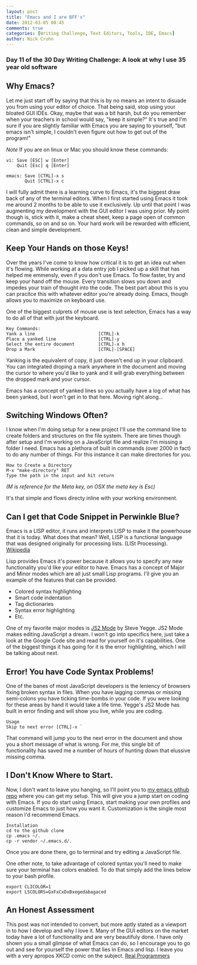 ```yaml
---
layout: post
title: "Emacs and I are BFF's"
date: 2012-03-05 08:45
comments: true
categories: [Writing Challenge, Text Editors, Tools, IDE, Emacs]
author: Nick Crohn
---
```


### Day 11 of the 30 Day Writing Challenge: A look at why I use 35 year old software

## Why Emacs?
Let me just start off by saying that this is by no means an intent to disuade you from using your editor of choice. That being said, stop using your bloated GUI IDEs. Okay, maybe that was a bit harsh, but do you remember when your teachers in school would say, "keep it simple?" It's true and I'm sure if you are slightly familiar with Emacs you are saying to yourself, "but emacs isn't simple, I couldn't even figure out how to get out of the program!"

_Note_ If you are on linux or Mac you should know these commands:

    vi: Save [ESC] w [Enter]
        Quit [Esc] q [Enter]

    emacs: Save [CTRL]-x s
           Quit [CTRL]-x c

I will fully admit there is a learning curve to Emacs, it's the biggest draw back of any of the terminal editors. When I first started using Emacs it took me around 2 months to be able to use it exclusively. Up until that point I was augmenting my development with the GUI editor I was using prior. My point though is, stick with it, make a cheat sheet, keep a page open of common commands, so on and so on. Your hard work will be rewarded with efficient, clean and simple development.

<!--more-->

## Keep Your Hands on those Keys!
Over the years I've come to know how critical it is to get an idea out when it's flowing. While working at a data entry job I picked up a skill that has helped me emmensly, even if you don't use Emacs. To flow faster, try and keep your hand off the mouse. Every transition slows you down and impedes your train of thought into the code. The best part about this is you can pracitce this with whatever editor you're already doing. Emacs, though allows you to maximize on keyboard use.

One of the biggest culprets of mouse use is text selection, Emacs has a way to do all of that with just the keyboard.

    Key Commands:
    Yank a line                        [CTRL]-k
    Place a yanked line                [CTRL]-y
    Select the entire document         [CTRL]-x h
    Drop a Mark                        [CTRL]-[SPACE]

Yanking is the equivalent of copy, it just doesn't end up in your clipboard. You can integrated droping a mark anywhere in the document and moving the cursor to where you'd like to yank and it will grab everything between the dropped mark and your cursor.

Emacs has a concept of yanked lines so you actually have a log of what has been yanked, but I won't get in to that here. Moving right along...

## Switching Windows Often?
I know when I'm doing setup for a new project I'll use the command line to create folders and structures on the file system. There are times though after setup and I'm working on a JavaScript file and realize I'm missing a folder I need. Emacs has a plethora of built in commands (over 2000 in fact) to do any number of things. For this instance it can make directories for you.

    How to Create a Directory
    M-x "make-directory" RET
    Type the path in the input and hit return

_(M is reference for the Meta key, on OSX the meta key is Esc)_

It's that simple and flows directy inline with your working environment.

## Can I get that Code Snippet in Perwinkle Blue?
Emacs is a LISP editor, it runs and interprets LISP to make it the powerhouse that it is today. What does that mean? Well, LISP is a functional language that was designed originally for processing lists. (LISt Processing). [Wikipedia](http://en.wikipedia.org/wiki/Lisp_(programming_language))

Lisp provides Emacs it's power because it allows you to specify any new functionality you'd like your editor to have. Emacs has a concept of Major and Minor modes which are all just small Lisp programs. I'll give you an example of the features that can be provided.

- Colored syntax highlighting
- Smart code indentation
- Tag dictionaries
- Syntax error highlighting
- Etc.

One of my favorite major modes is [JS2 Mode](http://code.google.com/p/js2-mode/) by Steve Yegge. JS2 Mode makes editing JavaScript a dream. I won't go into specifics here, just take a look at the Google Code site and read for yourself on it's capabilities. One of the biggest things it has going for it is the error highlighting, which I will be talking about next.

## Error! You have Code Syntax Problems!
One of the banes of most JavaScript developers is the leniency of browsers fixing broken syntax in files. When you have lagging commas or missing semi-colons you have ticking time-bombs in your code. If you were looking for these areas by hand it would take a life time. Yegge's JS2 Mode has built in error finding and will show you live, while you are coding.

    Usage
    Skip to next error [CTRL]-x `

That command will jump you to the next error in the document and  show you a short message of what is wrong. For me, this single bit of functionality has saved me a number of hours of hunting down that elussive missing comma.

## I Don't Know Where to Start.
Now, I don't want to leave you hanging, so I'll point you to [my emacs github repo](https://github.com/ncrohn/emacs) where you can get my setup. This will give you a jump start on coding with Emacs. If you do start using Emacs, start making your own profiles and customize Emacs to just how you want it. Customization is the single most reason I'd recommend Emacs.

    Installation
    cd to the github clone
    cp .emacs ~/.
    cp -r vendor ~/.emacs.d/.

Once you are done there, go to terminal and try editing a JavaScript file.

One other note, to take advantage of colored syntax you'll need to make sure your terminal has colors enabled. To do that simply add the lines below to your bash profile.

    export CLICOLOR=1
    export LSCOLORS=GxFxCxDxBxegedabagaced

## An Honest Assessment
This post was not intended to convert, but more aptly stated as a viewport in to how I develop and why I love it. Many of the GUI editors on the market today have a lot of functionality and are very beautifuly done. I have only shown you a small glimpse of what Emacs can do, so I encourage you to go out and see for yourself the power that lies in Emacs and lisp. I leave you with a very apropos XKCD comic on the subject. [Real Programmers](http://xkcd.com/378/)